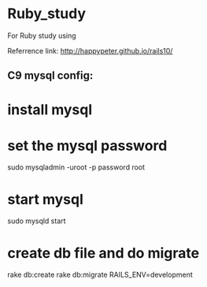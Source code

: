 # Ruby_study
For Ruby study using

Referrence link:
http://happypeter.github.io/rails10/ 

## C9 mysql config:
# install mysql

# set the mysql password
sudo mysqladmin -uroot -p password root

# start mysql
sudo mysqld start

# create db file and do migrate
rake db:create
rake db:migrate RAILS_ENV=development